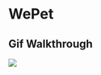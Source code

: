 # WePet

## Gif Walkthrough

<img src="https://github.com/LinxinJiang/WePet/blob/main/WePets.gif">


